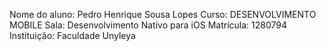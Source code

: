 Nome do aluno: Pedro Henrique Sousa Lopes
Curso: DESENVOLVIMENTO MOBILE
Sala: Desenvolvimento Nativo para iOS
Matrícula: 1280794
Instituição: Faculdade Unyleya
